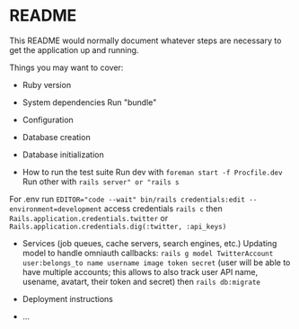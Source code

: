 # README

This README would normally document whatever steps are necessary to get the
application up and running.

Things you may want to cover:

* Ruby version

* System dependencies
Run "bundle"

* Configuration

* Database creation

* Database initialization

* How to run the test suite
Run dev with `foreman start -f Procfile.dev`
Run other with `rails server" or "rails s`

For .env run `EDITOR="code --wait" bin/rails credentials:edit --environment=development`
access credentials `rails c` then `Rails.application.credentials.twitter` or  `Rails.application.credentials.dig(:twitter, :api_keys)`

* Services (job queues, cache servers, search engines, etc.)
Updating model to handle omniauth callbacks: `rails g model TwitterAccount user:belongs_to name username image token secret` (user will be able to have multiple accounts; this allows to also track user API name, usename, avatart, their token and secret) then `rails db:migrate`

* Deployment instructions

* ...
